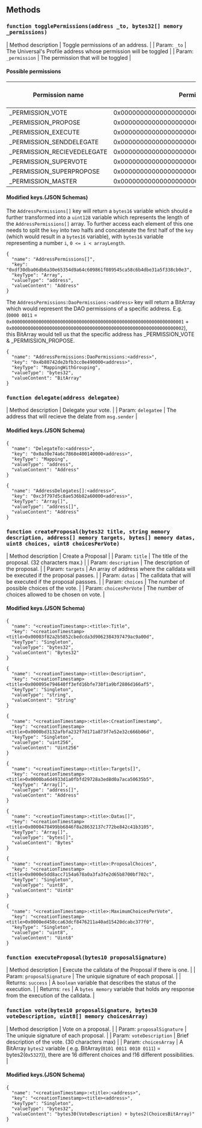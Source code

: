 ## Methods

### ``` function togglePermissions(address _to, bytes32[] memory _permissions) ```

| Method description | Toggle permissions of an address. |
| Param: `_to` | The Universal's Profile address whose permission will be toggled |
| Param: `_permission` | The permission that will be toggled |

#### Possible permissions

| Permission name             | Permission represented in `bytes32` variable                       | BitArray of a permission |
| --------------------------- | ------------------------------------------------------------------ | ------------------------ |
| _PERMISSION_VOTE            | 0x0000000000000000000000000000000000000000000000000000000000000001 | `0000 0001 `             |
| _PERMISSION_PROPOSE         | 0x0000000000000000000000000000000000000000000000000000000000000002 | `0000 0010 `             |
| _PERMISSION_EXECUTE         | 0x0000000000000000000000000000000000000000000000000000000000000004 | `0000 0100 `             |
| _PERMISSION_SENDDELEGATE    | 0x0000000000000000000000000000000000000000000000000000000000000008 | `0000 1000 `             |
| _PERMISSION_RECIEVEDELEGATE | 0x0000000000000000000000000000000000000000000000000000000000000010 | `0001 0000 `             |
| _PERMISSION_SUPERVOTE       | 0x0000000000000000000000000000000000000000000000000000000000000020 | `0010 0000 `             |
| _PERMISSION_SUPERPROPOSE    | 0x0000000000000000000000000000000000000000000000000000000000000040 | `0100 0000 `             |
| _PERMISSION_MASTER          | 0x0000000000000000000000000000000000000000000000000000000000000080 | `1000 0000 `             |

#### Modified keys.(JSON Schemas)

The `AddressPermissions[]` key will return a `bytes16` variable which should e further transformed into a `uint128` variable which represents the length of the `AddressPermissions[]` array. To further access each element of this one needs to split the `key` into two halfs and concatenate the first half of the `key` (which would result in a `bytes16` variable), with `bytes16` variable representing a number `i`, `0 <= i < arrayLength`.
```
{
  "name": "AddressPermissions[]",
  "key": "0xdf30dba06db6a30e65354d9a64c609861f089545ca58c6b4dbe31a5f338cb0e3",
  "keyType": "Array",
  "valueType": "address",
  "valueContent": "Address"
}
```

The `AddressPermissions:DaoPermissions:<address>` key will return a BitArray which would represent the DAO permissions of a specific address. E.g. (`0000 0011` = `0x0000000000000000000000000000000000000000000000000000000000000001` + `0x0000000000000000000000000000000000000000000000000000000000000002`), this BitArray would tell us that the specific address has _PERMISSION_VOTE & _PERMISSION_PROPOSE.
```
{
  "name": "AddressPermissions:DaoPermissions:<address>",
  "key": "0x4b80742de2bfb3cc0e490000<address>",
  "keyType": "MappingWithGrouping",
  "valueType": "bytes32",
  "valueContent": "BitArray"
}
```

### ``` function delegate(address delegatee) ```

| Method description | Delegate your vote. |
| Param: `delegatee` | The address that will recieve the delate from `msg.sender` |

#### Modified keys.(JSON Schema)

```
{
  "name": "DelegateTo:<address>",
  "key": "0x0a30e74a6c7868e400140000<address>",
  "keyType": "Mapping",
  "valueType": "address",
  "valueContent": "Address"
}
```

```
{
  "name": "AddressDelegates[]:<address>",
  "key": "0xc3f797d5c8ae536b82a60000<address>",
  "keyType": "Array[]",
  "valueType": "address[]",
  "valueContent": "Address"
}
```

### ``` function createProposal(bytes32 title, string memory description, address[] memory targets, bytes[] memory datas, uint8 choices, uint8 choicesPerVote) ```

| Method description | Create a Proposal |
| Param: `title` | The title of the proposal. (32 characters max.) |
| Param: `description` | The description of the proposal. |
| Param: `targets` | An array of address where the calldata will be executed if the proposal passes. |
| Param: `datas` | The calldata that will be executed if the proposal passses. |
| Param: `choices` | The number of possible choices of the vote. |
| Param: `choicesPerVote` | The number of choices allowed to be chosen on vote. |

#### Modified keys.(JSON Schema)

```
{
  "name": "<creationTimestamp>:<title>:Title",
  "key": "<creationTimestamp><title>0x00003f82a2b5852cbedcda3d9062384397479ac9a00d",
  "keyType": "Singleton",
  "valueType": "bytes32",
  "valueContent": "Bytes32"
}
```

```
{
  "name": "<creationTimestamp>:<title>:Description",
  "key": "<creationTimestamp><title>0x000095e794640ff3efd16bfe738f1a9bf2886d166af5",
  "keyType": "Singleton",
  "valueType": "string",
  "valueContent": "String"
}
```

```
{
  "name": "<creationTimestamp>:<title>:CreationTimestamp",
  "key": "<creationTimestamp><title>0x0000bd3132afbfa232f7d171a873f7e52e32c666b06d",
  "keyType": "Singleton",
  "valueType": "uint256",
  "valueContent": "Uint256"
}
```

```
{
  "name": "<creationTimestamp>:<title>:Targets[]",
  "key": "<creationTimestamp><title>0x0000ba6d4933d1a0fbfd29728a3ed8d0a7aca50635b5",
  "keyType": "Array[]",
  "valueType": "address[]",
  "valueContent": "Address"
}
```

```
{
  "name": "<creationTimestamp>:<title>:Datas[]",
  "key": "<creationTimestamp><title>0x0000478499bb6846f8a28632137c772be842c41b3105",
  "keyType": "Array[]",
  "valueType": "bytes[]",
  "valueContent": "Bytes"
}
```

```
{
  "name": "<creationTimestamp>:<title>:ProposalChoices",
  "key": "<creationTimestamp><title>0x0000e5dd8acc7154a678a0a3fa3fe2d65b8700bf702c",
  "keyType": "Singleton",
  "valueType": "uint8",
  "valueContent": "Uint8"
}
```

```
{
  "name": "<creationTimestamp>:<title>:MaximumChoicesPerVote",
  "key": "<creationTimestamp><title>0x0000ed458cca63dcf8476211a40ad15420dcabc377f0",
  "keyType": "Singleton",
  "valueType": "uint8",
  "valueContent": "Uint8"
}
```

### ``` function executeProposal(bytes10 proposalSignature) ```

| Method description | Execute the calldata of the Proposal if there is one. |
| Param: `proposalSignature` | The uniquie signature of each proposal. |
| Returns: `success` | A `boolean` variable that describes the status of the execution. |
| Returns: `res` | A `bytes memory` variable that holds any response from the execution of the calldata. |

### ``` function vote(bytes10 proposalSignature, bytes30 voteDescription, uint8[] memory choicesArray) ```

| Method description | Vote on a proposal. |
| Param: `proposalSignature` | The uniquie signature of each proposal. |
| Param: `voteDescription` | Brief description of the vote. (30 characters max) |
| Param: `choicesArray` | A BitArray `bytes2` variable ( e.g. BitArray(`0101 0011 0010 0111`) = bytes2(`0x5327`)), there are 16 different choices and !16 different possibilities. |

#### Modified keys.(JSON Schema)

```
{
  "name": "<creationTimestamp>:<title>:<address>",
  "key": "<creationTimestamp><title><address>",
  "keyType": "Singleton",
  "valueType": "bytes32",
  "valueContent": "bytes30(VoteDescription) + bytes2(ChoicesBitArray)"
}
```
